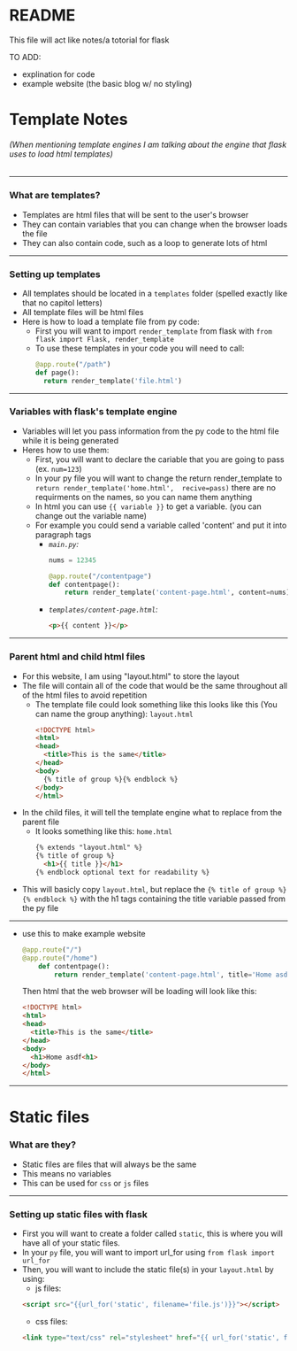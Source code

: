 # README

This file will act like notes/a totorial for flask

TO ADD: 
* explination for code
* example website (the basic blog w/ no styling)

# Template Notes

###### (When mentioning template engines I am talking about the engine that flask uses to load html templates)
---
### What are templates?

* Templates are html files that will be sent to the user's browser
* They can contain variables that you can change when the browser loads the file
* They can also contain code, such as a loop to generate lots of html

---

### Setting up templates

* All templates should be located in a `templates` folder (spelled exactly like that no capitol letters)
* All template files will be html files
* Here is how to load a template file from py code:
  * First you will want to import `render_template` from flask with `from flask import Flask, render_template`
  * To use these templates in your code you will need to call:
    ```py
    @app.route("/path")
    def page():
      return render_template('file.html')
    ```
---
### Variables with flask's template engine
* Variables will let you pass information from the py code to the html file while it is being generated
* Heres how to use them:
  * First, you will want to declare the cariable that you are going to pass (ex. `num=123`)
  * In your py file you will want to change the return render_template to `return render_template('home.html',  recive=pass)` there are no requirments on the names, so you can name them anything
  * In html you can use `{{ variable }}` to get a variable. (you can change out the variable name)
  * For example you could send a variable called 'content' and put it into paragraph tags
    * _`main.py`:_ 
        ```py
        nums = 12345
        
        @app.route("/contentpage")
        def contentpage():
            return render_template('content-page.html', content=nums)
        ```
    * _`templates/content-page.html`:_
        ```html
        <p>{{ content }}</p>
        ```
---
### Parent html and child html files
* For this website, I am using "layout.html" to store the layout
* The file will contain all of the code that would be the same throughout all of the html files to avoid repetition
  * The template file could look something like this looks like this (You can name the group anything):
    `layout.html`
    ```html
    <!DOCTYPE html>
    <html>
    <head>
      <title>This is the same</title>
    </head>
    <body>
      {% title of group %}{% endblock %}
    </body>
    </html>
    ```
* In the child files, it will tell the template engine what to replace from the parent file
  * It looks something like this:
    `home.html`
    ```html
    {% extends "layout.html" %}
    {% title of group %}
      <h1>{{ title }}</h1>
    {% endblock optional text for readability %}
    ```
* This will basicly copy `layout.html`, but replace the `{% title of group %}{% endblock %}` with the h1 tags containing the title variable passed from the py file
---
* use this to make example website
    ```py
    @app.route("/")
    @app.route("/home")
        def contentpage():
            return render_template('content-page.html', title='Home asdf')
    ```
    Then html that the web browser will be loading will look like this:
    ```html
    <!DOCTYPE html>
    <html>
    <head>
      <title>This is the same</title>
    </head>
    <body>
      <h1>Home asdf<h1>
    </body>
    </html>
    ```

---
# Static files

### What are they?
* Static files are files that will always be the same
* This means no variables
* This can be used for `css` or `js` files

---

### Setting up static files with flask
* First you will want to create a folder called `static`, this is where you will have all of your static files.
* In your `py` file, you will want to import url_for using `from flask import url_for`
* Then, you will want to include the static file(s) in your `layout.html` by using:
  * js files:
  ```html
  <script src="{{url_for('static', filename='file.js')}}"></script>
  ``` 
  * css files:
  ```html
  <link type="text/css" rel="stylesheet" href="{{ url_for('static', filename='file.css') }}">
  ```